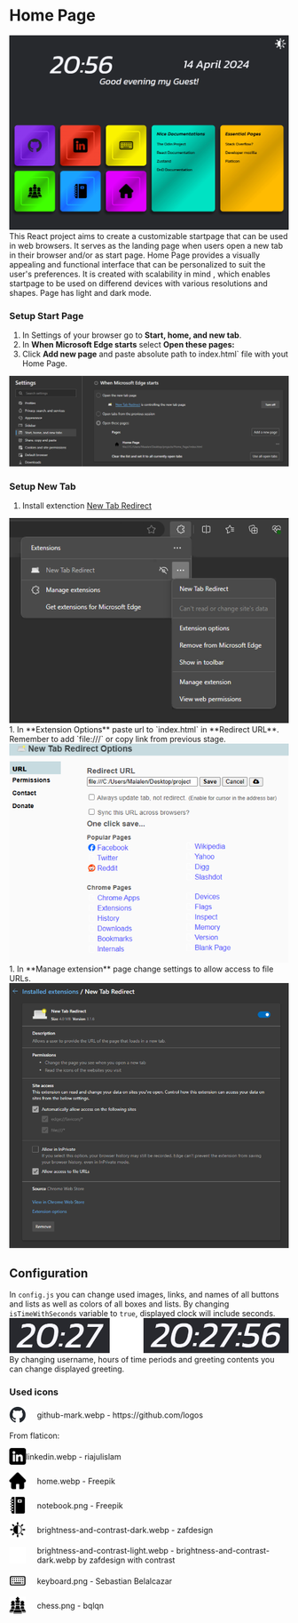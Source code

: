 # Home Page

<img src="readme_files/mode_animation.gif" />
This React project aims to create a customizable startpage that can be used in web browsers. It serves as the landing page when users open a new tab in their browser and/or as start page. Home Page provides a visually appealing and functional interface that can be personalized to suit the user's preferences. It is created with scalability in mind , which enables startpage to be used on differend devices with various resolutions and shapes. Page has light and dark mode.

### Setup Start Page

1. In Settings of your browser go to **Start, home, and new tab**.
2. In **When Microsoft Edge starts** select **Open these pages:**
3. Click **Add new page** and paste absolute path to index.html` file with yout Home Page.

<img src="readme_files/start_page_settings.png">
<!-- <img src="readme_files/start_page_settings.png" width="800"> -->

### Setup New Tab
1. Install extenction [New Tab Redirect](https://chromewebstore.google.com/detail/icpgjfneehieebagbmdbhnlpiopdcmna)
<img src="readme_files/extensions.png">
1. In **Extension Options** paste url to `index.html` in **Redirect URL**. Remember to add `file:///` or copy link from previous stage.
<img src="readme_files/extension_options.png">
1. In **Manage extension** page change settings to allow access to file URLs.
<img src="readme_files/manage_extension.png">

## Configuration
In `config.js` you can change used images, links, and names of all buttons and lists as well as colors of all boxes and lists.
By changing `isTimeWithSeconds` variable to `true`, displayed clock will include seconds.
<img src="readme_files/clock.png" width="600">
By changing username, hours of time periods and greeting contents you can change displayed greeting.

### Used icons
<p style="display:flex; gap:20px; align-items: center;">
<img src="imgs/github-mark.webp" width="30"> github-mark.webp - https://github.com/logos</p>
From flaticon:
<p style="display:flex; gap:20; align-items: center;">
<img src="imgs/linkedin.webp" width="30"> linkedin.webp - riajulislam</p>
<p style="display:flex; gap:20px; align-items: center;">
<img src="imgs/home.webp" width="30"> home.webp - Freepik</p>
<p style="display:flex; gap:20px; align-items: center;">
<img src="imgs/notebook.png" width="30"> notebook.png - Freepik</p>
<p style="display:flex; gap:20px; align-items: center;">
<img src="imgs/brightness-and-contrast-dark.webp" width="30"> brightness-and-contrast-dark.webp - zafdesign</p>
<p style="display:flex; gap:20px; align-items: center;">
<img src="imgs/brightness-and-contrast-light.webp" width="30"> brightness-and-contrast-light.webp - brightness-and-contrast-dark.webp by zafdesign with contrast</p>
<p style="display:flex; gap:20px; align-items: center;">
<img src="imgs/keyboard.png" width="30"> keyboard.png - Sebastian Belalcazar</p>
<p style="display:flex; gap:20px; align-items: center;">
<img src="imgs/chess.png" width="30"> chess.png - bqlqn</p>
